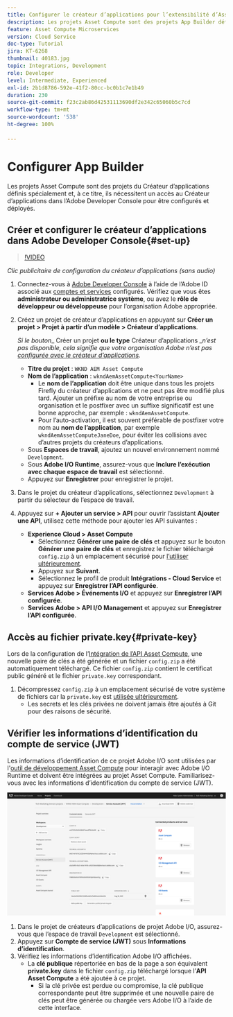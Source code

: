 ```yaml
---
title: Configurer le créateur d’applications pour l’extensibilité d’Asset Compute
description: Les projets Asset Compute sont des projets App Builder définis spécialement et, à ce titre, ils nécessitent un accès à App Builder dans l’Adobe Developer Console pour être configurés et déployés.
feature: Asset Compute Microservices
version: Cloud Service
doc-type: Tutorial
jira: KT-6268
thumbnail: 40183.jpg
topic: Integrations, Development
role: Developer
level: Intermediate, Experienced
exl-id: 2b1d8786-592e-41f2-80cc-bc0b1c7e1b49
duration: 230
source-git-commit: f23c2ab86d42531113690df2e342c65060b5c7cd
workflow-type: tm+mt
source-wordcount: '538'
ht-degree: 100%

---
```


# Configurer App Builder

Les projets Asset Compute sont des projets du Créateur d’applications définis spécialement et, à ce titre, ils nécessitent un accès au Créateur d’applications dans l’Adobe Developer Console pour être configurés et déployés.

## Créer et configurer le créateur d’applications dans Adobe Developer Console{#set-up}

>[!VIDEO](https://video.tv.adobe.com/v/40183?quality=12&learn=on)

_Clic publicitaire de configuration du créateur d’applications (sans audio)_

1. Connectez-vous à [Adobe Developer Console](https://console.adobe.io) à l’aide de l’Adobe ID associé aux [comptes et services](./accounts-and-services.md) configurés. Vérifiez que vous êtes __administrateur ou administratrice système__, ou avez le __rôle de développeur ou développeuse__ pour l’organisation Adobe appropriée.
1. Créez un projet de créateur d’applications en appuyant sur __Créer un projet > Projet à partir d’un modèle > Créateur d’applications__.

   _Si le bouton__ Créer un projet __ou le type__ Créateur d’applications __n’est pas disponible, cela signifie que votre organisation Adobe n’est pas [configurée avec le créateur d’applications](#request-adobe-project-app-builder)._

   + __Titre du projet__ : `WKND AEM Asset Compute`
   + __Nom de l’application__ : `wkndAemAssetCompute<YourName>`
      + Le __nom de l’application__ doit être unique dans tous les projets Firefly du créateur d’applications et ne peut pas être modifié plus tard. Ajouter un préfixe au nom de votre entreprise ou organisation et le postfixer avec un suffixe significatif est une bonne approche, par exemple : `wkndAemAssetCompute`.
      + Pour l’auto-activation, il est souvent préférable de postfixer votre nom au __nom de l’application__, par exemple `wkndAemAssetComputeJaneDoe`, pour éviter les collisions avec d’autres projets du créateurs d’applications.
   + Sous __Espaces de travail__, ajoutez un nouvel environnement nommé `Development`.
   + Sous __Adobe I/O Runtime__, assurez-vous que __Inclure l’exécution avec chaque espace de travail__ est sélectionné.
   + Appuyez sur __Enregistrer__ pour enregistrer le projet.
1. Dans le projet du créateur d’applications, sélectionnez `Development` à partir du sélecteur de l’espace de travail.
1. Appuyez sur __+ Ajouter un service > API__ pour ouvrir l’assistant __Ajouter une API__, utilisez cette méthode pour ajouter les API suivantes :

   + __Experience Cloud > Asset Compute__
      + Sélectionnez __Générer une paire de clés__ et appuyez sur le bouton __Générer une paire de clés__ et enregistrez le fichier téléchargé `config.zip` à un emplacement sécurisé pour [l’utiliser ultérieurement](#private-key).
      + Appuyez sur __Suivant__.
      + Sélectionnez le profil de produit __Intégrations - Cloud Service__ et appuyez sur __Enregistrer l’API configurée__.
   + __Services Adobe > Événements I/O__ et appuyez sur __Enregistrer l’API configurée__.
   + __Services Adobe > API I/O Management__ et appuyez sur __Enregistrer l’API configurée__.

## Accès au fichier private.key{#private-key}

Lors de la configuration de l’[Intégration de l’API Asset Compute](#set-up), une nouvelle paire de clés a été générée et un fichier `config.zip` a été automatiquement téléchargé. Ce fichier `config.zip` contient le certificat public généré et le fichier `private.key` correspondant.

1. Décompressez `config.zip` à un emplacement sécurisé de votre système de fichiers car la `private.key` est [utilisée ultérieurement](../develop/environment-variables.md).
   + Les secrets et les clés privées ne doivent jamais être ajoutés à Git pour des raisons de sécurité.

## Vérifier les informations d’identification du compte de service (JWT)

Les informations d’identification de ce projet Adobe I/O sont utilisées par l&#39;[outil de développement Asset Compute](../develop/development-tool.md) pour interagir avec Adobe I/O Runtime et doivent être intégrées au projet Asset Compute. Familiarisez-vous avec les informations d’identification du compte de service (JWT).

![Informations d’identification du compte de service Adobe Developer](./assets/app-builder/service-account.png)

1. Dans le projet de créateurs d’applications de projet Adobe I/O, assurez-vous que l’espace de travail `Development` est sélectionné.
1. Appuyez sur __Compte de service (JWT)__ sous __Informations d’identification__.
1. Vérifiez les informations d’identification Adobe I/O affichées.
   + La __clé publique__ répertoriée en bas de la page a son équivalent __private.key__ dans le fichier `config.zip` téléchargé lorsque l’__API Asset Compute__ a été ajoutée à ce projet.
      + Si la clé privée est perdue ou compromise, la clé publique correspondante peut être supprimée et une nouvelle paire de clés peut être générée ou chargée vers Adobe I/O à l’aide de cette interface.
